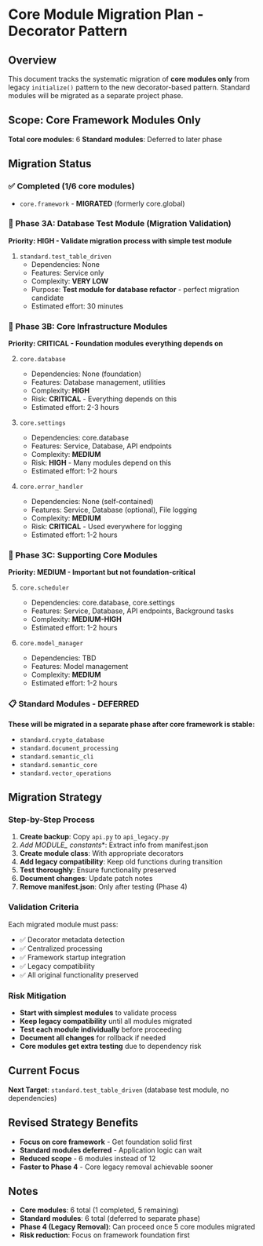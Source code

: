 # Core Module Migration Plan - Decorator Pattern

## Overview
This document tracks the systematic migration of **core modules only** from legacy `initialize()` pattern to the new decorator-based pattern. Standard modules will be migrated as a separate project phase.

## Scope: Core Framework Modules Only
**Total core modules**: 6
**Standard modules**: Deferred to later phase

## Migration Status

### ✅ Completed (1/6 core modules)
- `core.framework` - **MIGRATED** (formerly core.global)

### 🎯 Phase 3A: Database Test Module (Migration Validation)
**Priority: HIGH - Validate migration process with simple test module**

1. `standard.test_table_driven` 
   - Dependencies: None
   - Features: Service only  
   - Complexity: **VERY LOW**
   - Purpose: **Test module for database refactor** - perfect migration candidate
   - Estimated effort: 30 minutes

### 🎯 Phase 3B: Core Infrastructure Modules  
**Priority: CRITICAL - Foundation modules everything depends on**

2. `core.database`
   - Dependencies: None (foundation)
   - Features: Database management, utilities
   - Complexity: **HIGH**
   - Risk: **CRITICAL** - Everything depends on this
   - Estimated effort: 2-3 hours

3. `core.settings`
   - Dependencies: core.database
   - Features: Service, Database, API endpoints
   - Complexity: **MEDIUM** 
   - Risk: **HIGH** - Many modules depend on this
   - Estimated effort: 1-2 hours

4. `core.error_handler`
   - Dependencies: None (self-contained)
   - Features: Service, Database (optional), File logging
   - Complexity: **MEDIUM**
   - Risk: **CRITICAL** - Used everywhere for logging
   - Estimated effort: 1-2 hours

### 🎯 Phase 3C: Supporting Core Modules
**Priority: MEDIUM - Important but not foundation-critical**

5. `core.scheduler`
   - Dependencies: core.database, core.settings
   - Features: Service, Database, API endpoints, Background tasks
   - Complexity: **MEDIUM-HIGH**
   - Estimated effort: 1-2 hours

6. `core.model_manager`
   - Dependencies: TBD
   - Features: Model management
   - Complexity: **MEDIUM**
   - Estimated effort: 1-2 hours

### 📋 Standard Modules - DEFERRED
**These will be migrated in a separate phase after core framework is stable:**
- `standard.crypto_database`
- `standard.document_processing` 
- `standard.semantic_cli`
- `standard.semantic_core`
- `standard.vector_operations`

## Migration Strategy

### Step-by-Step Process
1. **Create backup**: Copy `api.py` to `api_legacy.py`
2. **Add MODULE_* constants**: Extract info from manifest.json
3. **Create module class**: With appropriate decorators
4. **Add legacy compatibility**: Keep old functions during transition
5. **Test thoroughly**: Ensure functionality preserved
6. **Document changes**: Update patch notes
7. **Remove manifest.json**: Only after testing (Phase 4)

### Validation Criteria
Each migrated module must pass:
- ✅ Decorator metadata detection
- ✅ Centralized processing
- ✅ Framework startup integration  
- ✅ Legacy compatibility
- ✅ All original functionality preserved

### Risk Mitigation
- **Start with simplest modules** to validate process
- **Keep legacy compatibility** until all modules migrated
- **Test each module individually** before proceeding
- **Document all changes** for rollback if needed
- **Core modules get extra testing** due to dependency risk

## Current Focus
**Next Target**: `standard.test_table_driven` (database test module, no dependencies)

## Revised Strategy Benefits
- **Focus on core framework** - Get foundation solid first
- **Standard modules deferred** - Application logic can wait
- **Reduced scope** - 6 modules instead of 12
- **Faster to Phase 4** - Core legacy removal achievable sooner

## Notes
- **Core modules**: 6 total (1 completed, 5 remaining)
- **Standard modules**: 6 total (deferred to separate phase)
- **Phase 4 (Legacy Removal)**: Can proceed once 5 core modules migrated
- **Risk reduction**: Focus on framework foundation first
